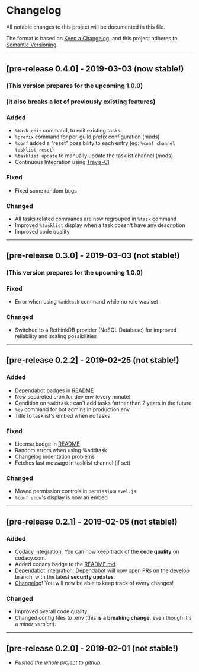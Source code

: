 # Changelog
All notable changes to this project will be documented in this file.

The format is based on [Keep a Changelog](https://keepachangelog.com/en/1.0.0/),
and this project adheres to [Semantic Versioning](https://semver.org/spec/v2.0.0.html).

---

## [pre-release 0.4.0] - 2019-03-03 (now stable!)
### (This version prepares for the upcoming 1.0.0)
### (It also breaks a lot of previously existing features)

### Added
- `%task edit` command, to edit existing tasks
- `%prefix` command for per-guild prefix configuration (mods)
- `%conf` added a "reset" possibility to each entry (eg: `%conf channel tasklist reset`)
- `%tasklist update` to manually update the tasklist channel (mods)
- Continuous Integration using [Travis-CI](https://travis-ci.com/Woosy/CalendarBot)

### Fixed
- Fixed some random bugs

### Changed
- All tasks related commands are now regrouped in `%task` command
- Improved `%tasklist` display when a task doesn't have any description
- Improved code quality

---

## [pre-release 0.3.0] - 2019-03-03 (not stable!)
### (This version prepares for the upcoming 1.0.0)

### Fixed
- Error when using `%addtask` command while no role was set

### Changed
- Switched to a RethinkDB provider (NoSQL Database) for improved reliability and scaling possibilities

---

## [pre-release 0.2.2] - 2019-02-25 (not stable!)
### Added
- Dependabot badges in [README](https://github.com/Woosy/CalendarBot#readme)
- New separeted cron for dev env (every minute)
- Condition on `%addtask` : can't add tasks farther than 2 years in the future
- `%ev` command for bot admins in production env
- Title to tasklist's embed when no tasks 

### Fixed
- License badge in [README](https://github.com/Woosy/CalendarBot#readme)
- Random errors when using %addtask
- Changelog indentation problems
- Fetches last message in tasklist channel (if set)

### Changed
- Moved permission controls in `permissionLevel.js`
- `%conf show`'s display is now an embed

---

## [pre-release 0.2.1] - 2019-02-05 (not stable!)
### Added
- [Codacy integration](https://app.codacy.com/project/arthur-woosy/CalendarBot/dashboard?branchId=11150184). You can now keep track of the **code quality** on codacy.com.
- Added codacy badge to the [README.md](https://github.com/Woosy/CalendarBot/blob/master/README.md).
- [Dependabot integration](https://dependabot.com). Dependabot will now open PRs on the [develop](https://github.com/Woosy/CalendarBot/tree/develop) branch, with the latest **security updates**.
- [Changelog](https://github.com/Woosy/CalendarBot/blob/develop/CHANGELOG.md)! You will now be able to keep track of every changes!

### Changed
- Improved overall code quality.
- Changed config files to .env (this **is a breaking change**, even though it's a *minor version*).

---

## [pre-release 0.2.0] - 2019-02-01 (not stable!)
- *Pushed the whole project to github.*
